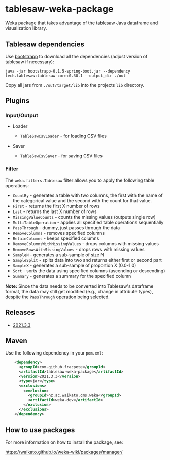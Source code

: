 # tablesaw-weka-package
Weka package that takes advantage of the [tablesaw](https://jtablesaw.github.io/tablesaw/) 
Java dataframe and visualization library.


## Tablesaw dependencies

Use [bootstrapp](https://github.com/fracpete/bootstrapp) to download all
the dependencies (adjust version of tablesaw if necessary):

```commandline
java -jar bootstrapp-0.1.5-spring-boot.jar --dependency tech.tablesaw:tablesaw-core:0.38.1 --output_dir ./out
```

Copy all jars from `./out/target/lib` into the projects `lib` directory.


## Plugins

### Input/Output

* Loader

  * `TableSawCsvLoader` - for loading CSV files
  
* Saver

  * `TableSawCsvSaver` - for saving CSV files

  
### Filter

The `weka.filters.Tablesaw` filter allows you to apply the following table
operations:

  * `CountBy` - generates a table with two columns, the first with the name of the categorical value and the second with the count for that value.
  * `First` - returns the first X number of rows
  * `Last` - returns the last X number of rows
  * `MissingValueCounts` - counts the missing values (outputs single row)
  * `MultiTableOperation` - applies all specified table operations sequentially
  * `PassThrough` - dummy, just passes through the data
  * `RemoveColumns` - removes specified columns
  * `RetainColumns` - keeps specified columns
  * `RemoveColumnsWithMissingValues` - drops columns with missing values
  * `RemoveRowsWithMissingValues` - drops rows with missing values
  * `SampleN` - generates a sub-sample of size N
  * `SampleSplit` - splits data into two and returns either first or second part
  * `SampleX` - generates a sub-sample of proportion X (0.0-1.0)
  * `Sort` - sorts the data using specified columns (ascending or descending)
  * `Summary` - generates a summary for the specified column

**Note:** Since the data needs to be converted into Tablesaw's dataframe format,
the data may still get modified (e.g., change in attribute types), despite the 
`PassThrough` operation being selected.


## Releases

* [2021.3.3](https://github.com/fracpete/tablesaw-weka-package/releases/download/v2021.3.3/tablesaw-2021.3.3.zip)


## Maven

Use the following dependency in your `pom.xml`:

```xml
    <dependency>
      <groupId>com.github.fracpete</groupId>
      <artifactId>tablesaw-weka-package</artifactId>
      <version>2021.3.3</version>
      <type>jar</type>
      <exclusions>
        <exclusion>
          <groupId>nz.ac.waikato.cms.weka</groupId>
          <artifactId>weka-dev</artifactId>
        </exclusion>
      </exclusions>
    </dependency>
```


## How to use packages

For more information on how to install the package, see:

https://waikato.github.io/weka-wiki/packages/manager/

